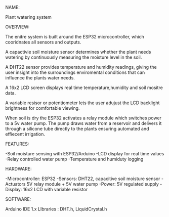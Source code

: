 NAME:

Plant watering system      

OVERVIEW:

The enitre system is built around the ESP32 microcontroller, which cooridnates 
all sensors and outputs.

A capactivie soil moisture sensor determines whether the plant needs watering 
by continuously measuring the moisture level in the soil.

A DHT22 sensor provides temperature and humidity readings, giving the user insight
into the surroundings enviromental conditions that can influence the plants water needs.

A 16x2 LCD screen displays real time temperature,humidity and soil mositre data.

A variable resisor or potentiometer lets the user adujust the LCD backlight brightness for 
comfortable viewing.

When soil is dry the ESP32 activates a relay module which switches power to a 5v water pump.
The pump draws water from a reservoir and delivers it through a silicone tube directly to the plants
ensuring automated and effiecent irrigation.

FEATURES:

-Soil moisture sensing with ESP32/Arduino
-LCD display for real time values
-Relay controlled water pump
-Temperature and humiduty logging 

HARDWARE:

-Microcontroller: ESP32
-Sensors: DHT22, capacitive soil moisture sensor
-Actuators 5V relay module + 5V water pump
-Power: 5V regulated supply
-Display: 16x2 LCD with variable resistor

SOFTWARE:

Arduino IDE 1.x
LIbraries : DHT.h, LiquidCrystal.h


